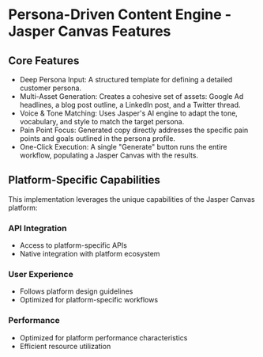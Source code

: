 # Persona-Driven Content Engine - Jasper Canvas Features

## Core Features
- Deep Persona Input: A structured template for defining a detailed customer persona.
- Multi-Asset Generation: Creates a cohesive set of assets: Google Ad headlines, a blog post outline, a LinkedIn post, and a Twitter thread.
- Voice & Tone Matching: Uses Jasper's AI engine to adapt the tone, vocabulary, and style to match the target persona.
- Pain Point Focus: Generated copy directly addresses the specific pain points and goals outlined in the persona profile.
- One-Click Execution: A single "Generate" button runs the entire workflow, populating a Jasper Canvas with the results.

## Platform-Specific Capabilities
This implementation leverages the unique capabilities of the Jasper Canvas platform:

### API Integration
- Access to platform-specific APIs
- Native integration with platform ecosystem

### User Experience
- Follows platform design guidelines
- Optimized for platform-specific workflows

### Performance
- Optimized for platform performance characteristics
- Efficient resource utilization
